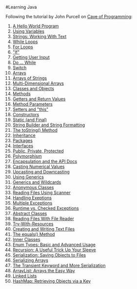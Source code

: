 #Learning Java

Following the tutorial by John Purcell on [Cave of Programming](http://courses.caveofprogramming.com/courses/java-for-complete-beginners):

1. [A Hello World Program](https://github.com/elenagarrone/learning-java/tree/master/Tutorial1%20-%20A%20Hello%20World%20Program)
2. [Using Variables](https://github.com/elenagarrone/learning-java/tree/master/Tutorial2%20-%20Using%20Variables)
3. [Strings: Working With Text](https://github.com/elenagarrone/learning-java/tree/master/Tutorial3%20-%20Strings:%20Working%20With%20Text)
4. [While Loops](https://github.com/elenagarrone/learning-java/tree/master/Tutorial4%20-%20While%20Loops)
5. [For Loops](https://github.com/elenagarrone/learning-java/tree/master/Tutorial5%20-%20For%20Loops)
6. ["If"](https://github.com/elenagarrone/learning-java/tree/master/Tutorial6%20-%20%22If%22)
7. [Getting User Input](https://github.com/elenagarrone/learning-java/tree/master/Tutorial7%20-%20Getting%20User%20Input)
8. [Do ... While](https://github.com/elenagarrone/learning-java/tree/master/Tutorial8%20-%20Do%20...%20While)
9. [Switch](https://github.com/elenagarrone/learning-java/tree/master/Tutorial9%20-%20Switch)
10. [Arrays](https://github.com/elenagarrone/learning-java/tree/master/Tutorial10%20-%20Arrays)
11. [Arrays of Strings](https://github.com/elenagarrone/learning-java/tree/master/Tutorial11%20-%20Arrays%20of%20Strings)
12. [Multi-Dimensional Arrays](https://github.com/elenagarrone/learning-java/tree/master/Tutorial12%20-%20Multi-Dimensional%20Arrays)
13. [Classes and Objects](https://github.com/elenagarrone/learning-java/tree/master/Tutorial13%20-%20Classes%20and%20Objects)
14. [Methods](https://github.com/elenagarrone/learning-java/tree/master/Tutorial14%20-%20Methods)
15. [Getters and Return Values](https://github.com/elenagarrone/learning-java/tree/master/Tutorial15%20-%20Getters%20and%20Return%20Values)
16. [Method Parameters](https://github.com/elenagarrone/learning-java/tree/master/Tutorial16%20-%20Method%20Parameters)
17. [Setters and "this"](https://github.com/elenagarrone/learning-java/tree/master/Tutorial17%20-%20Setters%20and%20%22this%22)
18. [Constructors](https://github.com/elenagarrone/learning-java/tree/master/Tutorial18%20-%20Constructors)
19. [Static (and Final)](https://github.com/elenagarrone/learning-java/tree/master/Tutorial19%20-%20Static%20(and%20Final))
20. [String Builder and String Formatting](https://github.com/elenagarrone/learning-java/tree/master/Tutorial20%20-%20String%20Builder%20and%20String%20Formatting)
21. [The toString() Method](https://github.com/elenagarrone/learning-java/tree/master/Tutorial21%20-%20The%20toString()%20Method)
22. [Inheritance](https://github.com/elenagarrone/learning-java/tree/master/Tutorial22%20-%20Inheritance)
23. [Packages](https://github.com/elenagarrone/learning-java/tree/master/Tutorial23%20-%20Packages)
24. [Interfaces](https://github.com/elenagarrone/learning-java/tree/master/Tutorial24%20-%20Interfaces)
25. [Public, Private, Protected](https://github.com/elenagarrone/learning-java/tree/master/Tutorial25%20-%20Public%2C%20Private%2C%20Protected)
26. [Polymorphism](https://github.com/elenagarrone/learning-java/tree/master/Tutorial26%20-%20Polymorphism)
27. [Encapsulation and the API Docs](https://github.com/elenagarrone/learning-java/tree/master/Tutorial27%20-%20Encapsulation%20and%20the%20API%20Docs)
28. [Casting Numerical Values](https://github.com/elenagarrone/learning-java/tree/master/Tutorial28%20-%20Casting%20Numerical%20Values)
29. [Upcasting and Downcasting](https://github.com/elenagarrone/learning-java/tree/master/Tutorial29%20-%20Upcasting%20and%20Downcasting)
30. [Using Generics](https://github.com/elenagarrone/learning-java/tree/master/Tutorial30%20-%20Using%20Generics)
31. [Generics and Wildcards](https://github.com/elenagarrone/learning-java/tree/master/Tutorial31%20-%20Generics%20and%20Wildcards)
32. [Anonymous Classes](https://github.com/elenagarrone/learning-java/tree/master/Tutorial32%20-%20Anonymous%20Classes)
33. [Reading Files Using Scanner](https://github.com/elenagarrone/learning-java/tree/master/Tutorial33%20-%20Reading%20Files%20Using%20Scanner)
34. [Handling Exeptions](https://github.com/elenagarrone/learning-java/tree/master/Tutorial34%20-%20Handling%20Exeptions)
35. [Multiple Exceptions](https://github.com/elenagarrone/learning-java/tree/master/Tutorial35%20-%20Multiple%20Exceptions)
36. [Runtime vs. Checked Exceptions](https://github.com/elenagarrone/learning-java/tree/master/Tutorial36%20-%20Runtime%20vs.%20Checked%20Exceptions)
37. [Abstract Classes](https://github.com/elenagarrone/learning-java/tree/master/Tutorial37%20-%20Abstract%20Classes)
38. [Reading Files With File Reader](https://github.com/elenagarrone/learning-java/tree/master/Tutorial38%20-%20Reading%20Files%20With%20File%20Reader)
39. [Try-With-Resources](https://github.com/elenagarrone/learning-java/tree/master/Tutorial39%20-%20Try-With-Resources)
40. [Creating and Writing Text Files](https://github.com/elenagarrone/learning-java/tree/master/Tutorial40%20-%20Creating%20and%20Writing%20Text%20Files)
41. [The equals() Method](https://github.com/elenagarrone/learning-java/tree/master/Tutorial41%20-%20The%20equals()%20Method)
42. [Inner Classes](https://github.com/elenagarrone/learning-java/tree/master/Tutorial42%20-%20Inner%20Classes)
43. [Enum Types: Basic and Advanced Usage](https://github.com/elenagarrone/learning-java/tree/master/Tutorial43%20-%20Enum%20Types%20(Basic%20and%20Advanced%20Usage))
44. [Recursion: A Useful Trick Up Your Sleeve](https://github.com/elenagarrone/learning-java/tree/master/Tutorial44%20-%20Recursion%20(A%20Useful%20Trick%20Up%20Your%20Sleeve))
45. [Serialization: Saving Objects to Files](https://github.com/elenagarrone/learning-java/tree/master/Tutorial45%20-%20Serialization%20(Saving%20Objects%20to%20Files))
46. [Serializing Arrays](https://github.com/elenagarrone/learning-java/tree/master/Tutorial46%20-%20Serializing%20Arrays)
47. [The Transient Keyword and More Serialization](https://github.com/elenagarrone/learning-java/tree/master/Tutorial47%20-%20The%20Transient%20Keyword%20and%20More%20Serialization)
48. [ArrayList: Arrays the Easy Way](https://github.com/elenagarrone/learning-java/tree/master/Tutorial48%20-%20ArrayList%20(Arrays%20the%20Easy%20Way))
49. [Linked Lists](https://github.com/elenagarrone/learning-java/tree/master/Tutorial49%20-%20Linked%20Lists)
50. [HashMap: Retrieving Objects via a Key](https://github.com/elenagarrone/learning-java/tree/master/Tutorial50%20-%20HashMap%20(Retrieving%20Objects%20via%20a%20Key))
